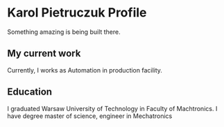 # Karol Pietruczuk Profile

Something amazing is being built there.

## My current work

Currently, I works as Automation in production facility.

## Education

I graduated Warsaw University of Technology in Faculty of Machtronics. 
I have degree master of science, engineer in Mechatronics



